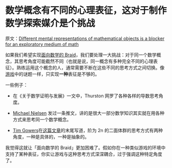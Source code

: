 # 数学概念有不同的心理表征，这对于制作数学探索媒介是个挑战

原文：[Different mental representations of mathematical objects is a blocker for an exploratory medium of math](https://wiki.issarice.com/wiki/Different_mental_representations_of_mathematical_objects_is_a_blocker_for_an_exploratory_medium_of_math)

如果我们希望实现[面向数学的 Braid](https://wiki.issarice.com/wiki/Braid_for_math)，我们要处理一大挑战：对于同一个数学概念，其思考角度可能截然不同（也就是说，同一概念有多种完全不同的心理表征）。熟练运用这个概念的人，通常需要不断在这些不同的思考方式之间切换。像[游戏](https://wiki.issarice.com/index.php?title=Video_game&action=edit&redlink=1)中的谜题一样，只实现**一种**表征是不够的。

一些例子：

* 在《关于数学证明与发展》一文中，Thurston 网罗了各种各样的导数思考角度。

* [Michael Nielsen](https://wiki.issarice.com/wiki/Michael_Nielsen) 发过一条推文，讲的是很大一部分数学知识其实就在用各种方式来思考同一个数学概念。

* [Tim Gowers](https://wiki.issarice.com/index.php?title=Tim_Gowers&action=edit&redlink=1)在[这篇文章](https://gowers.wordpress.com/2011/11/06/group-actions-i/)的末尾写道，阶为 2n 的二面体群的思考方式有两种角度，一种是具体的，一种是抽象的。

我觉得这就让「面向数学的 Braid」更加困难了。假如你在一种类似游戏的环境中支持了某种表征，你实让游戏与这种思考方式深深耦合，过于强调这种特定角度了。